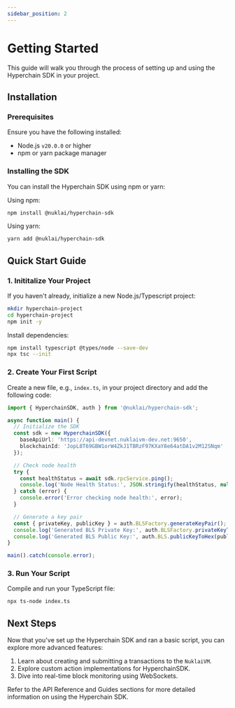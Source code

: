 ```yaml
---
sidebar_position: 2
---
```


# Getting Started

This guide will walk you through the process of setting up and using the Hyperchain SDK in your project.

## Installation

### Prerequisites

Ensure you have the following installed:

- Node.js `v20.0.0` or higher
- npm or yarn package manager

### Installing the SDK

You can install the Hyperchain SDK using npm or yarn:

Using npm:

```bash
npm install @nuklai/hyperchain-sdk
```

Using yarn:

```bash
yarn add @nuklai/hyperchain-sdk
```

## Quick Start Guide

### 1. Inititalize Your Project

If you haven't already, initialize a new Node.js/Typescript project:

```bash
mkdir hyperchain-project
cd hyperchain-project
npm init -y
```

Install dependencies:

```bash
npm install typescript @types/node --save-dev
npx tsc --init
```

### 2. Create Your First Script

Create a new file, e.g., `index.ts`, in your project directory and add the following code:

```typescript
import { HyperchainSDK, auth } from '@nuklai/hyperchain-sdk';

async function main() {
  // Initialize the SDK
  const sdk = new HyperchainSDK({
    baseApiUrl: 'https://api-devnet.nuklaivm-dev.net:9650',
    blockchainId: 'JopL8T69GBW1orW4ZkJ1TBRzF97KXaY8e64atDA1v2M12SNqm'
  });

  // Check node health
  try {
    const healthStatus = await sdk.rpcService.ping();
    console.log('Node Health Status:', JSON.stringify(healthStatus, null, 2));
  } catch (error) {
    console.error('Error checking node health:', error);
  }

  // Generate a key pair
  const { privateKey, publicKey } = auth.BLSFactory.generateKeyPair();
  console.log('Generated BLS Private Key:', auth.BLSFactory.privateKeyToHex(privateKey));
  console.log('Generated BLS Public Key:', auth.BLS.publicKeyToHex(publicKey));
}

main().catch(console.error);
```

### 3. Run Your Script

Compile and run your TypeScript file:

```bash
npx ts-node index.ts
```

## Next Steps

Now that you've set up the Hyperchain SDK and ran a basic script, you can explore more advanced features:

1. Learn about creating and submitting a transactions to the `NuklaiVM`.
2. Explore custom action implementations for HyperchainSDK.
3. Dive into real-time block monitoring using WebSockets.

Refer to the API Reference and Guides sections for more detailed information on using the Hyperchain SDK.
